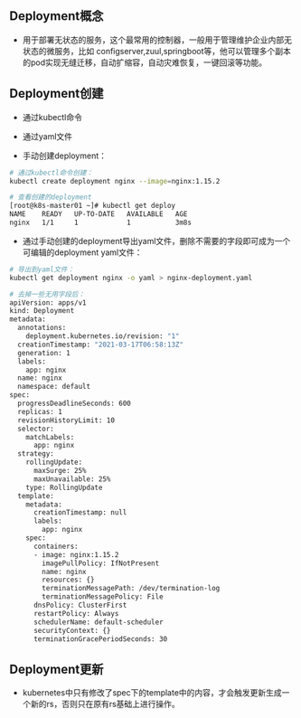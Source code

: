## Deployment概念
- 用于部署无状态的服务，这个最常用的控制器，一般用于管理维护企业内部无状态的微服务，比如 configserver,zuul,springboot等，他可以管理多个副本的pod实现无缝迁移，自动扩缩容，自动灾难恢复，一键回滚等功能。

## Deployment创建
- 通过kubectl命令
- 通过yaml文件


- 手动创建deployment：

```bash
# 通过kubectl命令创建：
kubectl create deployment nginx --image=nginx:1.15.2

# 查看创建的deployment
[root@k8s-master01 ~]# kubectl get deploy
NAME    READY   UP-TO-DATE   AVAILABLE   AGE
nginx   1/1     1            1           3m8s
```

- 通过手动创建的deployment导出yaml文件，删除不需要的字段即可成为一个可编辑的deployment yaml文件：

```bash
# 导出到yaml文件：
kubectl get deployment nginx -o yaml > nginx-deployment.yaml

# 去掉一些无用字段后：
apiVersion: apps/v1
kind: Deployment
metadata:
  annotations:
    deployment.kubernetes.io/revision: "1"
  creationTimestamp: "2021-03-17T06:58:13Z"
  generation: 1
  labels:
    app: nginx
  name: nginx
  namespace: default
spec:
  progressDeadlineSeconds: 600
  replicas: 1
  revisionHistoryLimit: 10
  selector:
    matchLabels:
      app: nginx
  strategy:
    rollingUpdate:
      maxSurge: 25%
      maxUnavailable: 25%
    type: RollingUpdate
  template:
    metadata:
      creationTimestamp: null
      labels:
        app: nginx
    spec:
      containers:
      - image: nginx:1.15.2
        imagePullPolicy: IfNotPresent
        name: nginx
        resources: {}
        terminationMessagePath: /dev/termination-log
        terminationMessagePolicy: File
      dnsPolicy: ClusterFirst
      restartPolicy: Always
      schedulerName: default-scheduler
      securityContext: {}
      terminationGracePeriodSeconds: 30

```

## Deployment更新
- kubernetes中只有修改了spec下的template中的内容，才会触发更新生成一个新的rs，否则只在原有rs基础上进行操作。
